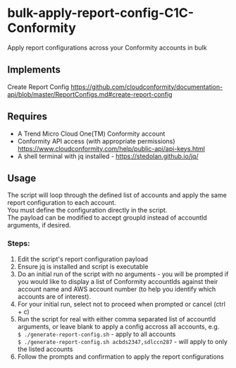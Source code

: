 # bulk-apply-report-config-C1C-Conformity
Apply report configurations across your Conformity accounts in bulk

## Implements
Create Report Config https://github.com/cloudconformity/documentation-api/blob/master/ReportConfigs.md#create-report-config 

## Requires
- A Trend Micro Cloud One(TM) Conformity account   
- Conformity API access (with appropriate permissions) https://www.cloudconformity.com/help/public-api/api-keys.html  
- A shell terminal with jq installed - https://stedolan.github.io/jq/  

## Usage
The script will loop through the defined list of accounts and apply the same report configuration to each account.  
You must define the configuration directly in the script.  
The payload can be modified to accept groupId instead of accountId arguments, if desired.

### Steps:  
1. Edit the script's report configuration payload 
2. Ensure jq is installed and script is executable
3. Do an initial run of the script with no arguments - you will be prompted if you would like to display a list of Conformity accountIds against their account name and AWS account number (to help you identify which accounts are of interest).
4. For your initial run, select not to proceed when prompted or cancel (ctrl + c)
5. Run the script for real with either comma separated list of accountId arguments, or leave blank to apply a config accross all accounts, e.g.  
`$ ./generate-report-config.sh` - apply to all accounts  
`$ ./generate-report-config.sh acbds2347,sdlccn287` - will apply to only the listed accounts  
6. Follow the prompts and confirmation to apply the report configurations
